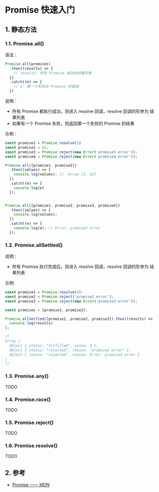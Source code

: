 <!--#region
@author 吴钦飞
@email wuqinfei@qq.com
@create date 2024-01-10 11:40:20
@modify date 2024-01-10 11:40:21
@desc [description]
#endregion-->


# Promise 快速入门

## 1. 静态方法

### 1.1. Promise.all()

语法：

```js
Promise.all(promises) 
  .then((results) => {
    // results: 所有 Promise 成功的结果列表
  })
  .catch((e) => {
    // e: 第一个失败的 Promise 的错误
  })
```

说明：

* 所有 Promise 都执行成功，则进入 resolve 回调，resolve 回调的形参为 结果列表
* 如果有一个 Promise 失败，则返回第一个失败的 Promise 的结果

示例：

```js
const promise1 = Promise.resolve(3)
const promise2 = 42;
const promise3 = Promise.reject(new Error('promise3 error'));
const promise4 = Promise.reject(new Error('promise4 error'));

Promise.all([promise1, promise2])
  .then((values) => {
    console.log(values); //  Array [3, 42]
  })
  .catch((e) => {
    console.log(e)
  });


Promise.all([promise1, promise2, promise3, promise4])
  .then((values) => {
    console.log(values);
  })
  .catch((e) => {
    console.log(e); // Error: promise3 error
  });
```

### 1.2. Promise.allSettled()

说明：

* 所有 Promise 执行完成后，则进入 resolve 回调，resolve 回调的形参为 结果列表

示例:

```js
const promise1 = Promise.resolve(3);
const promise2 = Promise.reject('promise2 error');
const promise3 = Promise.reject(new Error('promise3 error'));

const promises = [promise1, promise2];

Promise.allSettled([promise1, promise2, promise3]).then((results) =>
  console.log(results)
);

/*
Array [
  Object { status: "fulfilled", value: 3 }, 
  Object { status: "rejected", reason: "promise2 error" }, 
  Object { status: "rejected", reason: Error: promise3 error }
]
*/
```

### 1.3. Promise.any()

TODO

### 1.4. Promise.race()

TODO

### 1.5. Promise.reject()

TODO

### 1.6. Promise.resolve()

TODO

## 2. 参考

* [Promise —— MDN](https://developer.mozilla.org/zh-CN/docs/Web/JavaScript/Reference/Global_Objects/Promise/Promise)